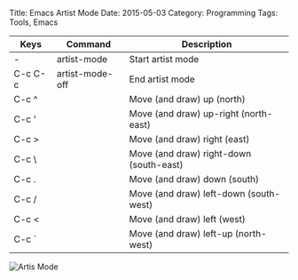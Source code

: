 Title: Emacs Artist Mode
Date: 2015-05-03
Category: Programming
Tags: Tools, Emacs

| Keys     | Command            | Description                              |
|----------|--------------------|------------------------------------------|
| -        | artist-mode        | Start artist mode                        |
| C-c C-c  | artist-mode-off    | End artist mode                          |
| C-c ^    |                    | Move (and draw) up (north)               |
| C-c '    |                    | Move (and draw) up-right (north-east)    |
| C-c >    |                    | Move (and draw) right (east)             |
| C-c \    |                    | Move (and draw) right-down (south-east)  |
| C-c .    |                    | Move (and draw) down (south)             |
| C-c /    |                    | Move (and draw) left-down (south-west)   |
| C-c <    |                    | Move (and draw) left (west)              |
| C-c `    |                    | Move (and draw) left-up (north-west)     |


![Artis Mode](/images/artist_mode.svg)
